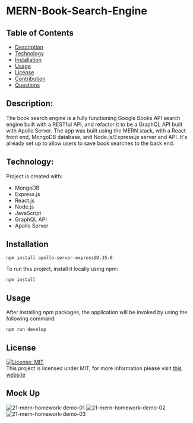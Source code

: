 # MERN-Book-Search-Engine

## Table of Contents

- [Description](#description)
- [Technology](#Technology)
- [Installation](#installation)
- [Usage](#usage)
- [License](#license)
- [Contribution](#contribution)
- [Questions](#questions)

## Description:

The book search engine is a fully functioning Google Books API search engine built with a RESTful API, and refactor it to be a GraphQL API built with Apollo Server. The app was built using the MERN stack, with a React front end, MongoDB database, and Node.js/Express.js server and API. It's already set up to allow users to save book searches to the back end.

## Technology:

Project is created with:

- MongoDB
- Express.js
- React.js
- Node.js
- JavaScript
- GraphQL API
- Apollo Server

## Installation
```
npm install apollo-server-express@2.15.0
```

To run this project, install it locally using npm:

```
npm install
```

## Usage

After installing npm packages, the application will be invoked by using the following command:

```
npm run develop
```

  
## License

[![License: MIT](https://img.shields.io/badge/License-MIT-yellow.svg)](https://opensource.org/licenses/MIT) <br>
This project is licensed under MIT, for more information please visit [this website](https://opensource.org/licenses/MIT)

## Mock Up
![21-mern-homework-demo-01](https://user-images.githubusercontent.com/118042037/219836768-ded16fd0-7d36-4086-9b40-942960417b2c.gif)
![21-mern-homework-demo-02](https://user-images.githubusercontent.com/118042037/219836787-cc43f406-b18c-40ba-8ffa-ec08c7b9f9c1.gif)
![21-mern-homework-demo-03](https://user-images.githubusercontent.com/118042037/219836802-4813828e-e22b-48d1-81bb-1225d5938250.gif)
